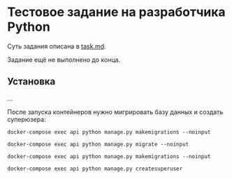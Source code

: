 # Тестовое задание на разработчика Python

Суть задания описана в [task.md](task.md).

Задание ещё не выполнено до конца.


## Установка

...

После запуска контейнеров нужно мигрировать базу данных и создать суперюзера:

```
docker-compose exec api python manage.py makemigrations --noinput

docker-compose exec api python manage.py migrate --noinput

docker-compose exec api python manage.py makemigrations --noinput

docker-compose exec api python manage.py createsuperuser
```